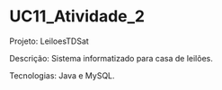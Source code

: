 # UC11_Atividade_2

Projeto: LeiloesTDSat

Descrição: Sistema informatizado para casa de leilões.

Tecnologias: Java e MySQL.
 
